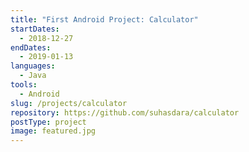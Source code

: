 ```yaml
---
title: "First Android Project: Calculator"
startDates:
  - 2018-12-27
endDates:
  - 2019-01-13
languages:
  - Java
tools:
  - Android
slug: /projects/calculator
repository: https://github.com/suhasdara/calculator
postType: project
image: featured.jpg
---
```

